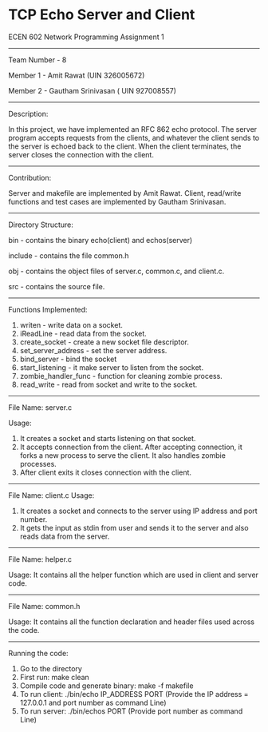 
# TCP Echo Server and Client


ECEN 602 Network Programming Assignment 1

-------------------------------------------------------------------------------------------------------------------------

Team Number - 8

Member 1 - Amit Rawat (UIN 326005672)

Member 2 - Gautham Srinivasan ( UIN 927008557)

------------------------------------------------------------------------------------------------------------------------
Description:

In this project, we have implemented an RFC 862 echo protocol. The server program accepts requests from the clients, and whatever the client sends to the server is echoed back to the client. When the client terminates, the server closes the connection with the client.

---------------------------------------------------------------------------------------------------------------------------
Contribution:

Server and makefile are implemented by Amit Rawat.
Client, read/write functions and test cases are implemented by Gautham Srinivasan.

--------------------------------------------------------------------------------------------------------------------------
Directory Structure:

bin - contains the binary echo(client) and echos(server)

include - contains the file common.h

obj - contains the object files of server.c, common.c, and client.c.

src - contains the source file.

--------------------------------------------------------------------------------------------------------------------------
Functions Implemented:
1) writen - write data on a socket.
2) iReadLine - read data from the socket.
3) create_socket - create a new socket file descriptor.
4) set_server_address - set the server address.
5) bind_server - bind the socket
6) start_listening - it make server to listen from the socket.
7) zombie_handler_func - function for cleaning zombie process.
8) read_write - read from socket and write to the socket.

--------------------------------------------------------------------------------------------------------------------------
File Name: server.c

Usage:
1) It creates a socket and starts listening on that socket.
2) It accepts connection from the client. After accepting connection, it forks a new process to serve the client. It also handles zombie processes.
3) After client exits it closes connection with the client.
---------------------------------------------------------------------------------------------------------------------------
File Name: client.c
Usage:
1) It creates a socket and connects to the server using IP address and port number.
2) It gets the input as stdin from user and sends it to the server and also reads data from the server.


---------------------------------------------------------------------------------------------------------------------------
File Name: helper.c

Usage: It contains all the helper function which are used in client and server code.

---------------------------------------------------------------------------------------------------------------------------
File Name: common.h

Usage: It contains all the function declaration and header files used across the code.

--------------------------------------------------------------------------------------------------------------------------
Running the code:
1. Go to the directory
2. First run: make clean
3. Compile code and generate binary: make -f makefile
4. To run client: ./bin/echo IP_ADDRESS PORT        (Provide the IP address = 127.0.0.1 and port number as command Line)
5. To run server: ./bin/echos PORT                  (Provide port number as command Line)


